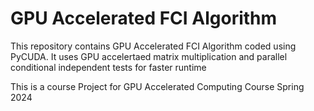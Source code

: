 # GPU Accelerated FCI Algorithm

This repository contains GPU Accelerated FCI Algorithm coded using PyCUDA. It uses GPU accelertaed matrix multiplication and parallel conditional independent tests for faster runtime

This is a course Project for GPU Accelerated Computing Course Spring 2024
